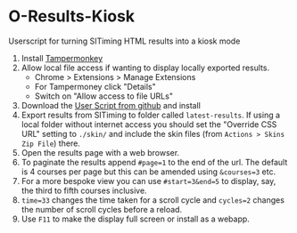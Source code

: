 # O-Results-Kiosk
Userscript for turning SITiming HTML results into a kiosk mode

1. Install [Tampermonkey](https://www.tampermonkey.net/)
2. Allow local file access if wanting to display locally exported results.
   - Chrome > Extensions > Manage Extensions
   - For Tampermoney click "Details"
   - Switch on "Allow access to file URLs"
3. Download the [User Script from github](https://github.com/michael-77/O-Results-Kiosk/raw/main/kiosk.user.js) and install
4. Export results from SITiming to folder called `latest-results`. If using a local folder without internet access you should set the "Override CSS URL" setting to `./skin/` and include the skin files (from `Actions > Skins Zip File`) there.
5. Open the results page with a web browser.
6. To paginate the results append `#page=1` to the end of the url. The default is 4 courses per page but this can be amended using `&courses=3` etc.
7. For a more bespoke view you can use `#start=3&end=5` to display, say, the third to fifth courses inclusive.
8. `time=33` changes the time taken for a scroll cycle and `cycles=2` changes the number of scroll cycles before a reload.
9. Use `F11` to make the display full screen or install as a webapp.

